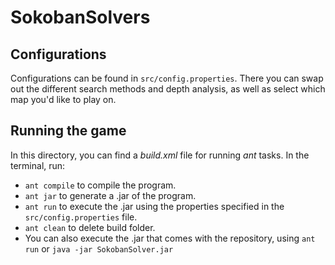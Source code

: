 # SokobanSolvers

## Configurations
Configurations can be found in `src/config.properties`. There you can swap out the different search methods and depth analysis, as well as select which map you'd like to play on.

## Running the game
In this directory, you can find a *build.xml* file for running *ant* tasks. In the terminal, run:
* `ant compile` to compile the program.
* `ant jar` to generate a .jar of the program.
* `ant run` to execute the .jar using the properties specified in the `src/config.properties` file.
* `ant clean` to delete build folder.
* You can also execute the .jar that comes with the repository, using `ant run` or `java -jar SokobanSolver.jar`
